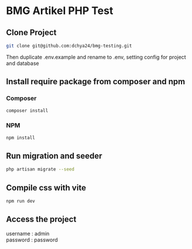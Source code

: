 # BMG Artikel PHP Test

## Clone Project

``` bash
git clone git@github.com:dchya24/bmg-testing.git
```

Then duplicate .env.example and rename to .env, setting config for project and database

## Install require package from composer and npm

### Composer

``` bash
composer install
```

### NPM

``` bash
npm install
```

## Run migration and seeder

``` bash
php artisan migrate --seed
```

## Compile css with vite

``` bash
npm run dev
```

## Access the project

username    : admin <br>
password    : password

